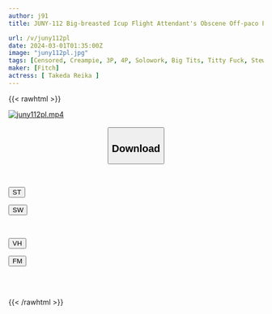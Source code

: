 ```yaml
---
author: j91
title: JUNY-112 Big-breasted Icup Flight Attendant's Obscene Off-paco Photo Shoot. Seduced By Showing Off Her Fleshy Body In A Tiny Swimsuit. Reika Takeda

url: /v/juny112pl
date: 2024-03-01T01:35:00Z
image: "juny112pl.jpg"
tags: [Censored, Creampie, 3P, 4P, Solowork, Big Tits, Titty Fuck, Stewardess	]
maker: [Fitch]
actress: [ Takeda Reika ]
---
```



{{< rawhtml >}}

<div class="video" data-videoid="yVW2ZaQ1Z0ty88">
    <a href="javascript:;">
        <img src="/v/juny112pl/juny112pl.jpg" width="WIDTH" height="HEIGHT" alt="juny112pl.mp4" loading="lazy">
    </a>
</div>

<script type="text/javascript" src="https://j91.asia/asset/on-demand-st.js"></script>

<br>
  <link rel="stylesheet" href="https://j91.asia/asset/bs5.css">
  
  <center>
  <button class="btn btn-primary" type="button" data-bs-toggle="collapse" data-bs-target=".multi-collapse" aria-expanded="false" aria-controls="multiCollapseExample1 multiCollapseExample2"><h2>Download</h2></button></center>
</p>
<div class="row">
  <div class="col">
    <div class="collapse multi-collapse" id="multiCollapseExample1">
      <div class="card card-body">
	      	      <br>
<div class="buttons">  
<p><a href="https://streamtape.to/v/yVW2ZaQ1Z0ty88" target="_blank"><button class="btn-hover color-3"><i class="fa fa-download"></i> ST</button></a></p>
<p><a href="https://cdnwish.com/sqovuo2sohf1" target="_blank"><button class="btn-hover color-2"><i class="fa fa-download"></i> SW</button></a></p></div>
    </div>
  </div>
</div>
  <div class="col">
    <div class="collapse multi-collapse" id="multiCollapseExample2">
      <div class="card card-body">
	      <br>
<div class="buttons">
<p><a href="https://vidhidepro.com/f/v5y72w6yigtr"><button class="btn-hover color-9"><i class="fa fa-download"></i> VH</button></a></p>
<p><a href="https://filemoon.sx/d/y3x6nx5zi2wk"><button class="btn-hover color-8"><i class="fa fa-download"></i> FM</button></a></p></div>
<br><br>
      </div>
    </div>
  </div>
</div>

{{< /rawhtml >}}